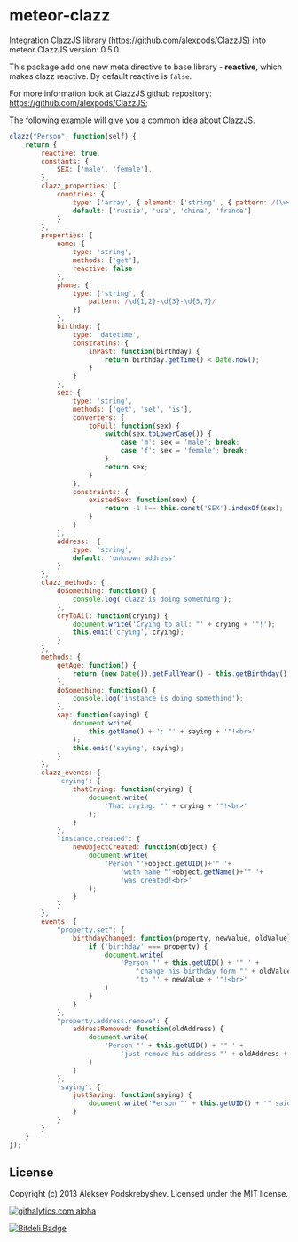 meteor-clazz
============

Integration ClazzJS library (https://github.com/alexpods/ClazzJS) into meteor
ClazzJS version: 0.5.0

This package add one new meta directive to base library - **reactive**, which makes clazz reactive.
By default reactive is `false`.

For more information look at ClazzJS github repository: https://github.com/alexpods/ClazzJS;

The following example will give you a common idea about ClazzJS.
```js
clazz("Person", function(self) {
    return {
        reactive: true,
        constants: {
            SEX: ['male', 'female'],
        },
        clazz_properties: {
            countries: {
                type: ['array', { element: ['string' , { pattern: /(\w+\s?)+/ }] }],
                default: ['russia', 'usa', 'china', 'france']
            }
        },
        properties: {
            name: {
                type: 'string',
                methods: ['get'],
                reactive: false
            },
            phone: {
                type: ['string', {
                    pattern: /\d{1,2}-\d{3}-\d{5,7}/
                }]
            },
            birthday: {
                type: 'datetime',
                constratins: {
                    inPast: function(birthday) {
                        return birthday.getTime() < Date.now();
                    }
                }
            },
            sex: {
                type: 'string',
                methods: ['get', 'set', 'is'],
                converters: {
                    toFull: function(sex) {
                        switch(sex.toLowerCase()) {
                            case 'm': sex = 'male'; break;
                            case 'f': sex = 'female'; break;
                        }
                        return sex;
                    }
                },
                constraints: {
                    existedSex: function(sex) {
                        return -1 !== this.const('SEX').indexOf(sex);
                    }
                }
            },
            address:  {
                type: 'string', 
                default: 'unknown address'
            }
        },
        clazz_methods: {
            doSomething: function() {
                console.log('clazz is doing something');
            },
            cryToAll: function(crying) {
                document.write('Crying to all: "' + crying + '"!');
                this.emit('crying', crying);
            }
        },
        methods: {
            getAge: function() {
                return (new Date()).getFullYear() - this.getBirthday().getFullYear();
            },
            doSomething: function() {
                console.log('instance is doing somethind');
            },
            say: function(saying) {
                document.write(
                    this.getName() + ': "' + saying + '"!<br>'
                );
                this.emit('saying', saying);
            }
        },
        clazz_events: {
            'crying': {
                thatCrying: function(crying) {
                    document.write(
                        'That crying: "' + crying + '"!<br>'
                    );
                }
            },
            "instance.created": {
                newObjectCreated: function(object) {
                    document.write(
                        'Person "'+object.getUID()+'" '+
                            'with name "'+object.getName()+'" '+
                            'was created!<br>'
                    );
                }
            }
        },
        events: {
            "property.set": {
                birthdayChanged: function(property, newValue, oldValue) {
                    if ('birthday' === property) {
                        document.write(
                            'Person "' + this.getUID() + '" ' +
                                'change his birthday form "' + oldValue + '" ' +
                                'to "' + newValue + '"!<br>'
                        )
                    }
                }
            },
            "property.address.remove": {
                addressRemoved: function(oldAddress) {
                    document.write(
                        'Person "' + this.getUID() + '" ' +
                            'just remove his address "' + oldAddress + '"!<br>'
                    )
                }
            },
            'saying': {
                justSaying: function(saying) {
                    document.write('Person "' + this.getUID() + '" said: "' + saying + '"!<br>');
                }
            }
        }
    }
});
```

License
-------
Copyright (c) 2013 Aleksey Podskrebyshev. Licensed under the MIT license.

[![githalytics.com alpha](https://cruel-carlota.pagodabox.com/7bdb09047f9249ae4ae8a85824644b28 "githalytics.com")](http://githalytics.com/alexpods/meteor-clazz)

[![Bitdeli Badge](https://d2weczhvl823v0.cloudfront.net/alexpods/meteor-clazz/trend.png)](https://bitdeli.com/free "Bitdeli Badge")


